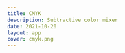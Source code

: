 ```yaml
---
title: CMYK
description: Subtractive color mixer
date: 2021-10-20
layout: app
cover: cmyk.png
---
```

<client-only>

<color-cmyk />

</client-only>
